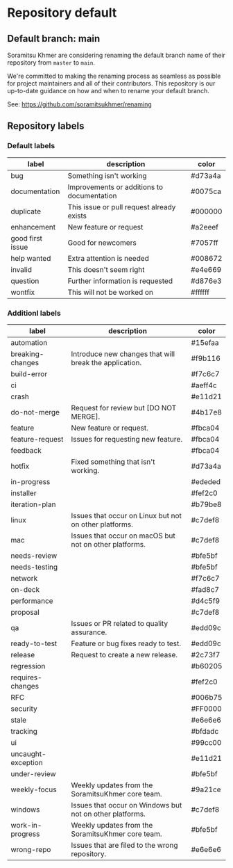 # Repository default

## Default branch: **main**

Soramitsu Khmer are considering renaming the default branch name of their repository from `master` to `main`.

We're committed to making the renaming process as seamless as possible for project maintainers and all of their contributors. This repository is our up-to-date guidance on how and when to rename your default branch.

See: https://github.com/soramitsukhmer/renaming

## Repository labels

### Default labels

| label            | description                                | color   |
| ---------------- | ------------------------------------------ | ------- |
| bug              | Something isn't working                    | #d73a4a |
| documentation    | Improvements or additions to documentation | #0075ca |
| duplicate        | This issue or pull request already exists  | #000000 |
| enhancement      | New feature or request                     | #a2eeef |
| good first issue | Good for newcomers                         | #7057ff |
| help wanted      | Extra attention is needed                  | #008672 |
| invalid          | This doesn't seem right                    | #e4e669 |
| question         | Further information is requested           | #d876e3 |
| wontfix          | This will not be worked on                 | #ffffff |

### Additionl labels

| label              | description                                              | color   |
| ------------------ | -------------------------------------------------------- | ------- |
| automation         |                                                          | #15efaa |
| breaking-changes   | Introduce new changes that will break the application.   | #f9b116 |
| build-error        |                                                          | #f7c6c7 |
| ci                 |                                                          | #aeff4c |
| crash              |                                                          | #e11d21 |
| do-not-merge       | Request for review but [DO NOT MERGE].                   | #4b17e8 |
| feature            | New feature or request.                                  | #fbca04 |
| feature-request    | Issues for requesting new feature.                       | #fbca04 |
| feedback           |                                                          | #fbca04 |
| hotfix             | Fixed something that isn't working.                      | #d73a4a |
| in-progress        |                                                          | #ededed |
| installer          |                                                          | #fef2c0 |
| iteration-plan     |                                                          | #b79be8 |
| linux              | Issues that occur on Linux but not on other platforms.   | #c7def8 |
| mac                | Issues that occur on macOS but not on other platforms.   | #c7def8 |
| needs-review       |                                                          | #bfe5bf |
| needs-testing      |                                                          | #bfe5bf |
| network            |                                                          | #f7c6c7 |
| on-deck            |                                                          | #fad8c7 |
| performance        |                                                          | #d4c5f9 |
| proposal           |                                                          | #c7def8 |
| qa                 | Issues or PR related to quality assurance.               | #edd09c |
| ready-to-test      | Feature or bug fixes ready to test.                      | #edd09c |
| release            | Request to create a new release.                         | #2c73f7 |
| regression         |                                                          | #b60205 |
| requires-changes   |                                                          | #fef2c0 |
| RFC                |                                                          | #006b75 |
| security           |                                                          | #FF0000 |
| stale              |                                                          | #e6e6e6 |
| tracking           |                                                          | #bfdadc |
| ui                 |                                                          | #99cc00 |
| uncaught-exception |                                                          | #e11d21 |
| under-review       |                                                          | #bfe5bf |
| weekly-focus       | Weekly updates from the SoramitsuKhmer core team.        | #9a21ce |
| windows            | Issues that occur on Windows but not on other platforms. | #c7def8 |
| work-in-progress   | Weekly updates from the SoramitsuKhmer core team.        | #bfe5bf |
| wrong-repo         | Issues that are filed to the wrong repository.           | #e6e6e6 |
